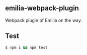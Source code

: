 ## emilia-webpack-plugin

Webpack plugin of Emilia on the way.

## Test

```bash
$ npm i && npm test
```
